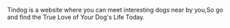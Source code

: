 Tindog is a website where you can meet interesting dogs near by you,So go and find the True Love of Your Dog's Life Today.
